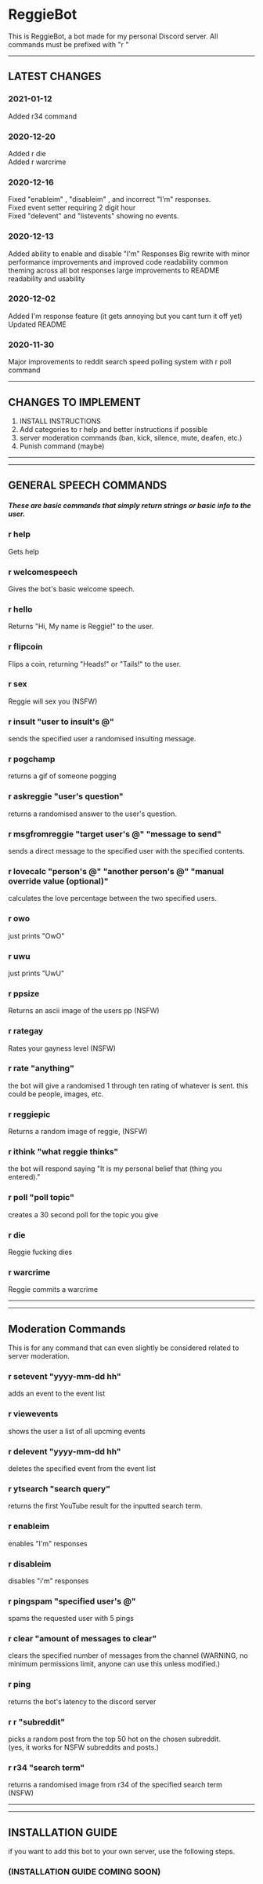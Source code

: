 # ReggieBot

This is ReggieBot, a bot made for my personal Discord server.
All commands must be prefixed with "r "
___

## LATEST CHANGES

### 2021-01-12  
Added r34 command

### 2020-12-20
Added r die  
Added r warcrime  

### 2020-12-16 
Fixed "enableim" , "disableim" ,  and incorrect "I'm" responses.  
Fixed event setter requiring 2 digit hour  
Fixed "delevent" and "listevents" showing no events.  

### 2020-12-13
Added ability to enable and disable "I'm" Responses
Big rewrite with minor performance improvements and improved code readability
common theming across all bot responses
large improvements to README readability and usability

### 2020-12-02
Added I'm response feature (it gets annoying but you cant turn it off yet)
Updated README

### 2020-11-30
Major improvements to reddit search speed
polling system with r poll command

___
## CHANGES TO IMPLEMENT
1. INSTALL INSTRUCTIONS
3. Add categories to r help and better instructions if possible
5. server moderation commands (ban, kick, silence, mute, deafen, etc.)
7. Punish command (maybe)
___
___

## GENERAL SPEECH COMMANDS
##### These are basic commands that simply return strings or basic info to the user.  

### r help
Gets help

### r welcomespeech
Gives the bot's basic welcome speech.

### r hello
Returns "Hi, My name is Reggie!" to the user.

### r flipcoin
Flips a coin, returning "Heads!" or "Tails!" to the user.

### r sex
Reggie will sex you (NSFW)

### r insult "user to insult's @"
sends the specified user a randomised insulting message.

### r pogchamp
returns a gif of someone pogging

### r askreggie "user's question"
returns a randomised answer to the user's question.

### r msgfromreggie "target user's @" "message to send"
sends a direct message to the specified user with the specified contents.

### r lovecalc "person's @" "another person's @" "manual override value (optional)"
calculates the love percentage between the two specified users.

### r owo
just prints "OwO"

### r uwu
just prints "UwU"

### r ppsize
Returns an ascii image of the users pp (NSFW)

### r rategay
Rates your gayness level (NSFW)

### r rate "anything"
the bot will give a randomised 1 through ten rating of whatever is sent. this could be people, images, etc.

### r reggiepic
Returns a random image of reggie, (NSFW)

### r ithink "what reggie thinks"
the bot will respond saying "It is my personal belief that (thing you entered)."  

### r poll "poll topic"
creates a 30 second poll for the topic you give

### r die
Reggie fucking dies  

### r warcrime
Reggie commits a warcrime
___
___

## Moderation Commands
This is for any command that can even slightly be considered related to server moderation.

### r setevent "yyyy-mm-dd hh"
adds an event to the event list

### r viewevents
shows the user a list of all upcming events

### r delevent "yyyy-mm-dd hh"
deletes the specified event from the event list

### r ytsearch "search query"
returns the first YouTube result for the inputted search term.

### r enableim
enables "I'm" responses

### r disableim
disables "i'm" responses

### r pingspam "specified user's @"
spams the requested user with 5 pings

### r clear "amount of messages to clear"
clears the specified number of messages from the channel
(WARNING, no minimum permissions limit, anyone can use this unless modified.)

### r ping
returns the bot's latency to the discord server

### r r "subreddit"
picks a random post from the top 50 hot on the chosen subreddit.  
(yes, it works for NSFW subreddits and posts.)

### r r34 "search term"  
returns a randomised image from r34 of the specified search term  
(NSFW)

___
___
## INSTALLATION GUIDE
if you want to add this bot to your own server, use the following steps.  
### (INSTALLATION GUIDE COMING SOON)
